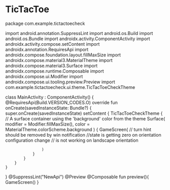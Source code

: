 # TicTacToe
package com.example.tictactoecheck

import android.annotation.SuppressLint
import android.os.Build
import android.os.Bundle
import androidx.activity.ComponentActivity
import androidx.activity.compose.setContent
import androidx.annotation.RequiresApi
import androidx.compose.foundation.layout.fillMaxSize
import androidx.compose.material3.MaterialTheme
import androidx.compose.material3.Surface
import androidx.compose.runtime.Composable
import androidx.compose.ui.Modifier
import androidx.compose.ui.tooling.preview.Preview
import com.example.tictactoecheck.ui.theme.TicTacToeCheckTheme

class MainActivity : ComponentActivity() {
    @RequiresApi(Build.VERSION_CODES.O)
    override fun onCreate(savedInstanceState: Bundle?) {
        super.onCreate(savedInstanceState)
        setContent {
            TicTacToeCheckTheme {
                // A surface container using the 'background' color from the theme
                Surface(
                    modifier = Modifier.fillMaxSize(),
                    color = MaterialTheme.colorScheme.background
                ) {
                    GameScreen(
                        // turn hint should be removed by win notification
                        //state is getting zero on orientation configuration change
                        // is not working on landscape orientation

                    )
                }
            }
        }
    }

}
@SuppressLint("NewApi")
@Preview
@Composable
fun preview(){
    GameScreen()
}
